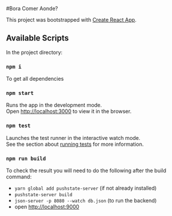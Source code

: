 #Bora Comer Aonde?

This project was bootstrapped with [Create React App](https://github.com/facebookincubator/create-react-app).

## Available Scripts

In the project directory:

### `npm i`

To get all dependencies

### `npm start`

Runs the app in the development mode.<br>
Open [http://localhost:3000](http://localhost:3000) to view it in the browser.

### `npm test`

Launches the test runner in the interactive watch mode.<br>
See the section about [running tests](#running-tests) for more information.

### `npm run build`

To check the result you will need to do the following after the build command:

* `yarn global add pushstate-server` (if not already installed)
* `pushstate-server build`
* `json-server -p 8080 --watch db.json` (to run the backend)
* open [http://localhost:9000](http://localhost:9000)
